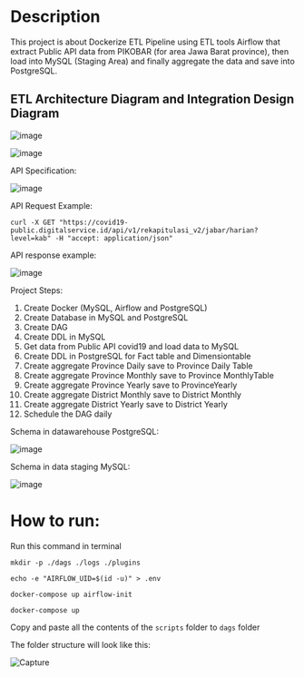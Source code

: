 # Description

This project is about Dockerize ETL Pipeline using ETL tools Airflow that extract Public API data from PIKOBAR (for area Jawa Barat province), then load into MySQL (Staging Area) and finally aggregate the data and save into PostgreSQL.

## ETL Architecture Diagram and Integration Design Diagram

![image](https://user-images.githubusercontent.com/99057183/168715843-cb12f9cc-6849-4f03-bd38-49fd15fceee8.png)

![image](https://user-images.githubusercontent.com/99057183/168715888-20a300cd-6ffb-42ed-80b4-7efeca887d88.png)

API Specification:

![image](https://user-images.githubusercontent.com/99057183/168716322-c2ce6d4f-333e-4f85-a324-4ae503e52164.png)


API Request Example:

```curl -X GET "https://covid19-public.digitalservice.id/api/v1/rekapitulasi_v2/jabar/harian?level=kab" -H "accept: application/json"```

API response example:

![image](https://user-images.githubusercontent.com/89019518/152144976-19b7863f-cb18-49f7-859a-63445d10ad86.png)

Project Steps:

1. Create Docker (MySQL, Airflow and PostgreSQL)
2. Create Database in MySQL and PostgreSQL
3. Create DAG
4. Create DDL in MySQL
5. Get data from Public API covid19 and load data to MySQL
6. Create DDL in PostgreSQL for Fact table and Dimensiontable
7. Create aggregate Province Daily save to Province Daily Table
8. Create aggregate Province Monthly save to Province MonthlyTable
9. Create aggregate Province Yearly save to ProvinceYearly
10. Create aggregate District Monthly save to District Monthly
11. Create aggregate District Yearly save to District Yearly
12. Schedule the DAG daily

Schema in datawarehouse PostgreSQL:

![image](https://user-images.githubusercontent.com/89019518/152148177-b0f25bb4-b633-402d-aff3-1e0bdcdbd37f.png)

Schema in data staging MySQL:

![image](https://user-images.githubusercontent.com/89019518/152148252-e0ab9760-58a6-44df-b70b-9b1b9ee42bfd.png)

# How to run:

Run this command in terminal
```
mkdir -p ./dags ./logs ./plugins
```
```
echo -e "AIRFLOW_UID=$(id -u)" > .env
```
```
docker-compose up airflow-init
```
```
docker-compose up
```

Copy and paste all the contents of the `scripts` folder to `dags` folder 

The folder structure will look like this: 

![Capture](https://user-images.githubusercontent.com/89019518/152134533-3836f03a-43ea-445f-ad7c-a30f4a98ce00.PNG)
